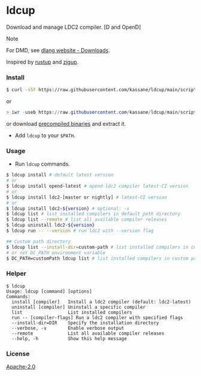 # ldcup

Download and manage LDC2 compiler. [D and OpenD]

> [!NOTE]
> For DMD, see [dlang website - Downloads](https://dlang.org/download).

Inspired by [rustup](https://github.com/rust-lang/rustup.rs) and [zigup](https://github.com/marler8997/zigup).


### Install

```bash
$ curl -sSf https://raw.githubusercontent.com/kassane/ldcup/main/scripts/install.sh | sh
```
or
```powershell
> iwr -useb https://raw.githubusercontent.com/kassane/ldcup/main/scripts/install.ps1 | iex
```
or download [precompiled binaries](https://github.com/kassane/ldcup/releases) and extract it.

- Add `ldcup` to your `$PATH`.

### Usage

- Run `ldcup` commands.
```bash
$ ldcup install # default latest version
# or
$ ldcup install opend-latest # opend-ldc2 compiler latest-CI version
# or
$ ldcup install ldc2-[master or nightly] # latest-CI version
# or
$ ldcup install ldc2-${version} # optional: -v
$ ldcup list # list installed compilers in default path directory
$ ldcup list --remote # list all available compiler releases
$ ldcup uninstall ldc2-${version}
$ ldcup run -- --version # run ldc2 with --version flag

## Custom path directory
$ ldcup list --install-dir=custom-path # list installed compilers in custom path directory
# or set DC_PATH environment variable
$ DC_PATH=customPath ldcup list # list installed compilers in custom path directory
```

### Helper

```console
$ ldcup                                         
Usage: ldcup [command] [options]
Commands:
  install [compiler]   Install a ldc2 compiler (default: ldc2-latest)
  uninstall [compiler] Uninstall a specific compiler
  list                 List installed compilers
  run -- [compiler-flags] Run a ldc2 compiler with specified flags
  --install-dir=DIR    Specify the installation directory
  --verbose, -v        Enable verbose output
  --remote             List all available compiler releases
  --help, -h           Show this help message
```

### License

[Apache-2.0](LICENSE)
